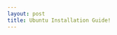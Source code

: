 ```yaml
---
layout: post
title: Ubuntu Installation Guide!
---
```


<script src="https://raw.githubusercontent.com/sivaram143/hello-world/master/docs/md/index.md"></script>
